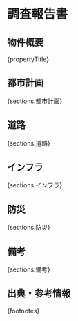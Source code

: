 # 調査報告書

## 物件概要
{propertyTitle}

## 都市計画
{sections.都市計画}

## 道路
{sections.道路}

## インフラ
{sections.インフラ}

## 防災
{sections.防災}

## 備考
{sections.備考}

## 出典・参考情報
{footnotes}
